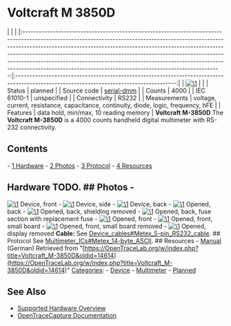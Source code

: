 # Voltcraft M 3850D

| | | |:-----------------------------------------------------------------------------------------------------------------------------------------------------------------------------------------------------------------------------------------------------------------------------------------------------------------------------------------------------------------------------------------------------------------------------------------------------------------------------:|:----------------------------------------------------------------------------------------------------------------------------------------:| | [![\1](../../assets/hardware/general/\2)](./File:Voltcraft_M-3650D_transparent.png.html) | | | Status | planned | | Source code | [serial-dmm](http://github.com/OpenTraceLab/?p=OpenTraceCapture.git;a=tree;f=src/hardware/serial-dmm) | | Counts | 4000 | | IEC 61010-1 | unspecified | | Connectivity | RS232 | | Measurements | voltage, current, resistance, capacitance, continuity, diode, logic, frequency, hFE | | Features | data hold, min/max, 10 reading memory | **Voltcraft M-3850D** The **Voltcraft M-3850D** is a 4000 counts handheld digital multimeter with RS-232 connectivity. 
## Contents 
\- [1 Hardware](Voltcraft_M-3850D.html#Hardware) \- [2 Photos](Voltcraft_M-3850D.html#Photos) \- [3 Protocol](Voltcraft_M-3850D.html#Protocol) \- [4 Resources](Voltcraft_M-3850D.html#Resources) 
## Hardware TODO. ## Photos \- 
[![\1](../../assets/hardware/general/\2)](./File:Voltcraft_3850D_front.jpg.html)
Device, front
\- 
[![\1](../../assets/hardware/general/\2)](./File:Voltcraft_3850D_right_side.jpg.html)
Device, side
\- 
[![\1](../../assets/hardware/general/\2)](./File:Voltcraft_3850D_back.jpg.html)
Device, back
\- 
[![\1](../../assets/hardware/general/\2)](./File:Voltcraft_3850D_open_back.jpg.html)
Opened, back
\- 
[![\1](../../assets/hardware/general/\2)](./File:Voltcraft_3850D_open_back_shielding_removed.jpg.html)
Opened, back, shielding removed
\- 
[![\1](../../assets/hardware/general/\2)](./File:Voltcraft_3850D_open_detail_fuse.jpg.html)
Opened, back, fuse section with replacement fuse
\- 
[![\1](../../assets/hardware/general/\2)](./File:Voltcraft_3850D_open_front.jpg.html)
Opened, front
\- 
[![\1](../../assets/hardware/general/\2)](./File:Voltcraft_3850D_open_front_small_board.jpg.html)
Opened, front, small board
\- 
[![\1](../../assets/hardware/general/\2)](./File:Voltcraft_3850D_open_front_small_board_removed.jpg.html)
Opened, front, small board removed
\- 
[![\1](../../assets/hardware/general/\2)](./File:Voltcraft_3850D_open_front_display_removed.jpg.html)
Opened, display removed
**Cable:** See [Device_cables#Metex_5-pin_RS232_cable](Device_cables.html#Metex_5-pin_RS232_cable "Device cables"). ## Protocol See [Multimeter_ICs#Metex_14-byte_ASCII](Multimeter_ICs.html#Metex_14-byte_ASCII "Multimeter ICs"). ## Resources \- [Manual](https://www.manualslib.de/manual/42314/Conrad-Electronic-M-3850D.html) (German) 
Retrieved from "[https://OpenTraceLab.org/w/index.php?title=Voltcraft_M-3850D&oldid=14614](https://OpenTraceLab.org/w/index.php?title=Voltcraft_M-3850D&oldid=14614)" 
[Categories](specialcategories-specialcategories.md): \- [Device](./Category:Device.html "Category:Device") \- [Multimeter](./Category:Multimeter.html "Category:Multimeter") \- [Planned](./Category:Planned.html "Category:Planned")

## See Also
- [Supported Hardware Overview](../supported-hardware.md)
- [OpenTraceCapture Documentation](../../opentracecapture/overview.md)
